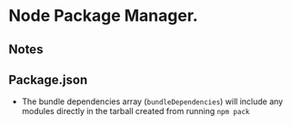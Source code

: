 # Node Package Manager.

## Notes

## Package.json

* The bundle dependencies array (`bundleDependencies`) will include any modules directly in the tarball created from running `npm pack`